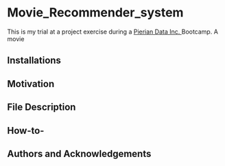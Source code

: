 # Movie_Recommender_system
This is my trial at a project exercise during a <a href = https://github.com/Pierian-Data> Pierian Data Inc. </a> Bootcamp. A movie 

## Installations



## Motivation




## File Description
 



## How-to-





## Authors and Acknowledgements

